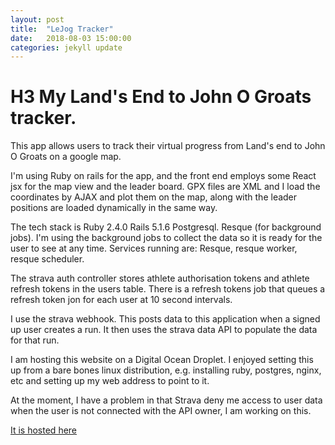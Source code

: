 ```yaml
---
layout: post
title:  "LeJog Tracker"
date:   2018-08-03 15:00:00
categories: jekyll update
---
```


# H3 My Land's End to John O Groats tracker.

This app allows users to track their virtual progress from Land's end to John O Groats on a google map.

I'm using Ruby on rails for the app, and the front end employs some React jsx for the map view and the leader board.  GPX files are XML and I load the coordinates by AJAX and plot them on the map, along with the leader positions are loaded dynamically in the same way.

The tech stack is Ruby 2.4.0 Rails 5.1.6 Postgresql. Resque (for background jobs).  I'm using the background jobs to collect the data so it is ready for the user to see at any time.  Services running are: Resque, resque worker, resque scheduler.

The strava auth controller stores athlete authorisation tokens and athlete refresh tokens in the users table.
There is a refresh tokens job that queues a refresh token jon for each user at 10 second intervals.

I use the strava webhook. This posts data to this application when a signed up user creates a run. It then uses the strava data API to populate the data for that run.

I am hosting this website on a Digital Ocean Droplet.  I enjoyed setting this up from a bare bones linux distribution, e.g. installing ruby, postgres, nginx, etc and setting up my web address to point to it.

At the moment, I have a problem in that Strava deny me access to user data when the user is not connected with the API owner, I am working on this.

[It is hosted here](https://eastleighlejogtracker.co.uk/)
